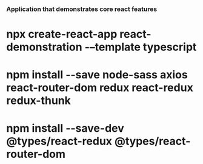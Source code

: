 ### Application that demonstrates core react features

# npx create-react-app react-demonstration -–template typescript
# npm install --save node-sass axios react-router-dom redux react-redux redux-thunk 
# npm install --save-dev @types/react-redux @types/react-router-dom
